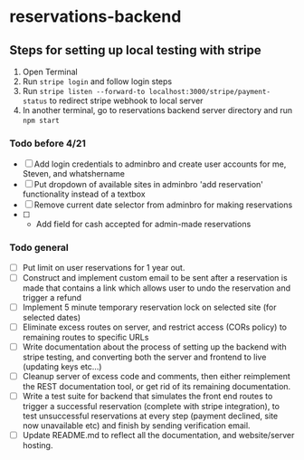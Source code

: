# reservations-backend

## Steps for setting up local testing with stripe
1. Open Terminal
2. Run `stripe login` and follow login steps
3. Run `stripe listen --forward-to localhost:3000/stripe/payment-status` to redirect stripe webhook to local server
4. In another terminal, go to reservations backend server directory and run `npm start`

### Todo before 4/21
- [ ] Add login credentials to adminbro and create user accounts for me, Steven, and whatshername
- [ ] Put dropdown of available sites in adminbro 'add reservation' functionality instead of a textbox
- [ ] Remove current date selector from adminbro for making reservations
- [ ] * Add field for cash accepted for admin-made reservations

### Todo general
- [ ] Put limit on user reservations for 1 year out.
- [ ] Construct and implement custom email to be sent after a reservation is made that contains a link which allows user to undo the reservation and trigger a refund
- [ ] Implement 5 minute temporary reservation lock on selected site (for selected dates)
- [ ] Eliminate excess routes on server, and restrict access (CORs policy) to remaining routes to specific URLs
- [ ] Write documentation about the process of setting up the backend with stripe testing, and converting both the server and frontend to live (updating keys etc...)
- [ ] Cleanup server of excess code and comments, then either reimplement the REST documentation tool, or get rid of its remaining documentation.
- [ ] Write a test suite for backend that simulates the front end routes to trigger a successful reservation (complete with stripe integration), to test unsuccessful reservations at every step (payment declined, site now unavailable etc) and finish by sending verification email.
- [ ] Update README.md to reflect all the documentation, and website/server hosting.
